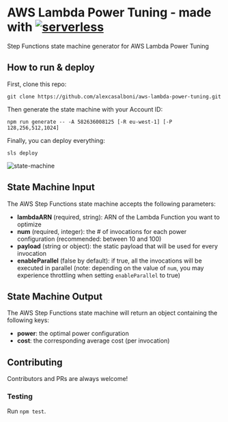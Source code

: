 # AWS Lambda Power Tuning - made with [![serverless](http://public.serverless.com/badges/v3.svg)](http://www.serverless.com)
Step Functions state machine generator for AWS Lambda Power Tuning 

## How to run & deploy

First, clone this repo:
```
git clone https://github.com/alexcasalboni/aws-lambda-power-tuning.git
```

Then generate the state machine with your Account ID:

```
npm run generate -- -A 582636008125 [-R eu-west-1] [-P 128,256,512,1024]
```

Finally, you can deploy everything:

```
sls deploy
```

![state-machine](state-machine-screnshot.png?raw=true)


## State Machine Input

The AWS Step Functions state machine accepts the following parameters:

* **lambdaARN** (required, string): ARN of the Lambda Function you want to optimize
* **num** (required, integer): the # of invocations for each power configuration (recommended: between 10 and 100)
* **payload** (string or object): the static payload that will be used for every invocation
* **enableParallel** (false by default): if true, all the invocations will be executed in parallel (note: depending on the value of `num`, you may experience throttling when setting `enableParallel` to true)


## State Machine Output

The AWS Step Functions state machine will return an object containing the following keys:

* **power**: the optimal power configuration
* **cost**: the corresponding average cost (per invocation)


## Contributing
Contributors and PRs are always welcome!

### Testing

Run `npm test`.